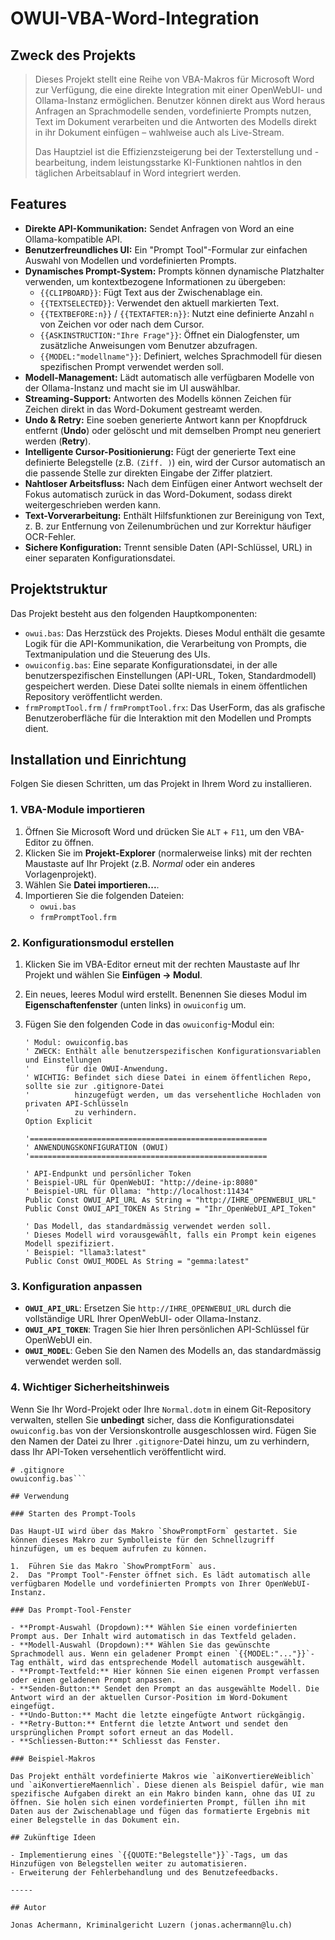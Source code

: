 # OWUI-VBA-Word-Integration

## Zweck des Projekts

> Dieses Projekt stellt eine Reihe von VBA-Makros für Microsoft Word zur Verfügung, die eine direkte Integration mit einer OpenWebUI- und Ollama-Instanz ermöglichen. Benutzer können direkt aus Word heraus Anfragen an Sprachmodelle senden, vordefinierte Prompts nutzen, Text im Dokument verarbeiten und die Antworten des Modells direkt in ihr Dokument einfügen – wahlweise auch als Live-Stream.
>
> Das Hauptziel ist die Effizienzsteigerung bei der Texterstellung und -bearbeitung, indem leistungsstarke KI-Funktionen nahtlos in den täglichen Arbeitsablauf in Word integriert werden.

## Features

- **Direkte API-Kommunikation:** Sendet Anfragen von Word an eine Ollama-kompatible API.
- **Benutzerfreundliches UI:** Ein "Prompt Tool"-Formular zur einfachen Auswahl von Modellen und vordefinierten Prompts.
- **Dynamisches Prompt-System:** Prompts können dynamische Platzhalter verwenden, um kontextbezogene Informationen zu übergeben:
    - `{{CLIPBOARD}}`: Fügt Text aus der Zwischenablage ein.
    - `{{TEXTSELECTED}}`: Verwendet den aktuell markierten Text.
    - `{{TEXTBEFORE:n}}` / `{{TEXTAFTER:n}}`: Nutzt eine definierte Anzahl `n` von Zeichen vor oder nach dem Cursor.
    - `{{ASKINSTRUCTION:"Ihre Frage"}}`: Öffnet ein Dialogfenster, um zusätzliche Anweisungen vom Benutzer abzufragen.
    - `{{MODEL:"modellname"}}`: Definiert, welches Sprachmodell für diesen spezifischen Prompt verwendet werden soll.
- **Modell-Management:** Lädt automatisch alle verfügbaren Modelle von der Ollama-Instanz und macht sie im UI auswählbar.
- **Streaming-Support:** Antworten des Modells können Zeichen für Zeichen direkt in das Word-Dokument gestreamt werden.
- **Undo & Retry:** Eine soeben generierte Antwort kann per Knopfdruck entfernt (**Undo**) oder gelöscht und mit demselben Prompt neu generiert werden (**Retry**).
- **Intelligente Cursor-Positionierung:** Fügt der generierte Text eine definierte Belegstelle (z.B. `(Ziff. )`) ein, wird der Cursor automatisch an die passende Stelle zur direkten Eingabe der Ziffer platziert.
- **Nahtloser Arbeitsfluss:** Nach dem Einfügen einer Antwort wechselt der Fokus automatisch zurück in das Word-Dokument, sodass direkt weitergeschrieben werden kann.
- **Text-Vorverarbeitung:** Enthält Hilfsfunktionen zur Bereinigung von Text, z. B. zur Entfernung von Zeilenumbrüchen und zur Korrektur häufiger OCR-Fehler.
- **Sichere Konfiguration:** Trennt sensible Daten (API-Schlüssel, URL) in einer separaten Konfigurationsdatei.

## Projektstruktur

Das Projekt besteht aus den folgenden Hauptkomponenten:

- `owui.bas`: Das Herzstück des Projekts. Dieses Modul enthält die gesamte Logik für die API-Kommunikation, die Verarbeitung von Prompts, die Textmanipulation und die Steuerung des UIs.
- `owuiconfig.bas`: Eine separate Konfigurationsdatei, in der alle benutzerspezifischen Einstellungen (API-URL, Token, Standardmodell) gespeichert werden. Diese Datei sollte niemals in einem öffentlichen Repository veröffentlicht werden.
- `frmPromptTool.frm` / `frmPromptTool.frx`: Das UserForm, das als grafische Benutzeroberfläche für die Interaktion mit den Modellen und Prompts dient.

## Installation und Einrichtung

Folgen Sie diesen Schritten, um das Projekt in Ihrem Word zu installieren.

### 1. VBA-Module importieren

1.  Öffnen Sie Microsoft Word und drücken Sie `ALT` + `F11`, um den VBA-Editor zu öffnen.
2.  Klicken Sie im **Projekt-Explorer** (normalerweise links) mit der rechten Maustaste auf Ihr Projekt (z.B. *Normal* oder ein anderes Vorlagenprojekt).
3.  Wählen Sie **Datei importieren...**.
4.  Importieren Sie die folgenden Dateien:
    - `owui.bas`
    - `frmPromptTool.frm`

### 2. Konfigurationsmodul erstellen

1.  Klicken Sie im VBA-Editor erneut mit der rechten Maustaste auf Ihr Projekt und wählen Sie **Einfügen -> Modul**.
2.  Ein neues, leeres Modul wird erstellt. Benennen Sie dieses Modul im **Eigenschaftenfenster** (unten links) in `owuiconfig` um.
3.  Fügen Sie den folgenden Code in das `owuiconfig`-Modul ein:

    ```vba
    ' Modul: owuiconfig.bas
    ' ZWECK: Enthält alle benutzerspezifischen Konfigurationsvariablen und Einstellungen
    '        für die OWUI-Anwendung.
    ' WICHTIG: Befindet sich diese Datei in einem öffentlichen Repo, sollte sie zur .gitignore-Datei
    '          hinzugefügt werden, um das versehentliche Hochladen von privaten API-Schlüsseln
    '          zu verhindern.
    Option Explicit

    '=====================================================
    ' ANWENDUNGSKONFIGURATION (OWUI)
    '=====================================================

    ' API-Endpunkt und persönlicher Token
    ' Beispiel-URL für OpenWebUI: "http://deine-ip:8080"
    ' Beispiel-URL für Ollama: "http://localhost:11434"
    Public Const OWUI_API_URL As String = "http://IHRE_OPENWEBUI_URL"
    Public Const OWUI_API_TOKEN As String = "Ihr_OpenWebUI_API_Token"

    ' Das Modell, das standardmässig verwendet werden soll.
    ' Dieses Modell wird vorausgewählt, falls ein Prompt kein eigenes Modell spezifiziert.
    ' Beispiel: "llama3:latest"
    Public Const OWUI_MODEL As String = "gemma:latest"
    ```

### 3. Konfiguration anpassen

- **`OWUI_API_URL`**: Ersetzen Sie `http://IHRE_OPENWEBUI_URL` durch die vollständige URL Ihrer OpenWebUI- oder Ollama-Instanz.
- **`OWUI_API_TOKEN`**: Tragen Sie hier Ihren persönlichen API-Schlüssel für OpenWebUI ein.
- **`OWUI_MODEL`**: Geben Sie den Namen des Modells an, das standardmässig verwendet werden soll.

### 4. Wichtiger Sicherheitshinweis

Wenn Sie Ihr Word-Projekt oder Ihre `Normal.dotm` in einem Git-Repository verwalten, stellen Sie **unbedingt** sicher, dass die Konfigurationsdatei `owuiconfig.bas` von der Versionskontrolle ausgeschlossen wird. Fügen Sie den Namen der Datei zu Ihrer `.gitignore`-Datei hinzu, um zu verhindern, dass Ihr API-Token versehentlich veröffentlicht wird.

```gitignore
# .gitignore
owuiconfig.bas```

## Verwendung

### Starten des Prompt-Tools

Das Haupt-UI wird über das Makro `ShowPromptForm` gestartet. Sie können dieses Makro zur Symbolleiste für den Schnellzugriff hinzufügen, um es bequem aufrufen zu können.

1.  Führen Sie das Makro `ShowPromptForm` aus.
2.  Das "Prompt Tool"-Fenster öffnet sich. Es lädt automatisch alle verfügbaren Modelle und vordefinierten Prompts von Ihrer OpenWebUI-Instanz.

### Das Prompt-Tool-Fenster

- **Prompt-Auswahl (Dropdown):** Wählen Sie einen vordefinierten Prompt aus. Der Inhalt wird automatisch in das Textfeld geladen.
- **Modell-Auswahl (Dropdown):** Wählen Sie das gewünschte Sprachmodell aus. Wenn ein geladener Prompt einen `{{MODEL:"..."}}`-Tag enthält, wird das entsprechende Modell automatisch ausgewählt.
- **Prompt-Textfeld:** Hier können Sie einen eigenen Prompt verfassen oder einen geladenen Prompt anpassen.
- **Senden-Button:** Sendet den Prompt an das ausgewählte Modell. Die Antwort wird an der aktuellen Cursor-Position im Word-Dokument eingefügt.
- **Undo-Button:** Macht die letzte eingefügte Antwort rückgängig.
- **Retry-Button:** Entfernt die letzte Antwort und sendet den ursprünglichen Prompt sofort erneut an das Modell.
- **Schliessen-Button:** Schliesst das Fenster.

### Beispiel-Makros

Das Projekt enthält vordefinierte Makros wie `aiKonvertiereWeiblich` und `aiKonvertiereMaennlich`. Diese dienen als Beispiel dafür, wie man spezifische Aufgaben direkt an ein Makro binden kann, ohne das UI zu öffnen. Sie holen sich einen vordefinierten Prompt, füllen ihn mit Daten aus der Zwischenablage und fügen das formatierte Ergebnis mit einer Belegstelle in das Dokument ein.

## Zukünftige Ideen

- Implementierung eines `{{QUOTE:"Belegstelle"}}`-Tags, um das Hinzufügen von Belegstellen weiter zu automatisieren.
- Erweiterung der Fehlerbehandlung und des Benutzefeedbacks.

-----

## Autor

Jonas Achermann, Kriminalgericht Luzern (jonas.achermann@lu.ch)
